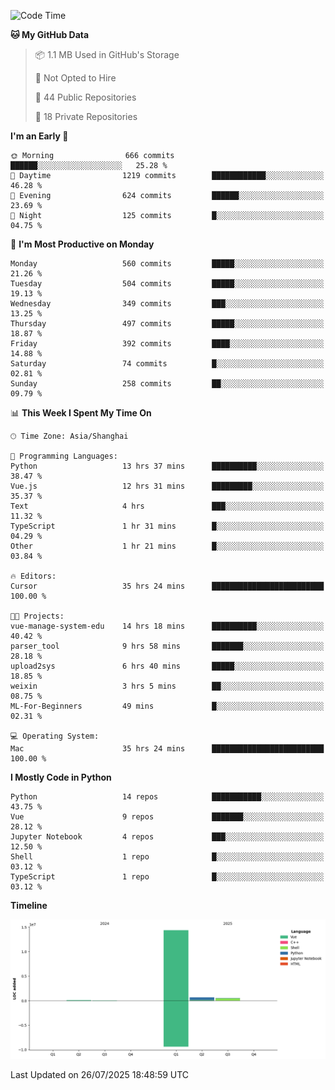 <!--START_SECTION:waka-->
![Code Time](http://img.shields.io/badge/Code%20Time-591%20hrs%2025%20mins-blue)

**🐱 My GitHub Data** 

> 📦 1.1 MB Used in GitHub's Storage 
 > 
> 🚫 Not Opted to Hire
 > 
> 📜 44 Public Repositories 
 > 
> 🔑 18 Private Repositories 
 > 
**I'm an Early 🐤** 

```text
🌞 Morning                666 commits         ██████░░░░░░░░░░░░░░░░░░░   25.28 % 
🌆 Daytime                1219 commits        ████████████░░░░░░░░░░░░░   46.28 % 
🌃 Evening                624 commits         ██████░░░░░░░░░░░░░░░░░░░   23.69 % 
🌙 Night                  125 commits         █░░░░░░░░░░░░░░░░░░░░░░░░   04.75 % 
```
📅 **I'm Most Productive on Monday** 

```text
Monday                   560 commits         █████░░░░░░░░░░░░░░░░░░░░   21.26 % 
Tuesday                  504 commits         █████░░░░░░░░░░░░░░░░░░░░   19.13 % 
Wednesday                349 commits         ███░░░░░░░░░░░░░░░░░░░░░░   13.25 % 
Thursday                 497 commits         █████░░░░░░░░░░░░░░░░░░░░   18.87 % 
Friday                   392 commits         ████░░░░░░░░░░░░░░░░░░░░░   14.88 % 
Saturday                 74 commits          █░░░░░░░░░░░░░░░░░░░░░░░░   02.81 % 
Sunday                   258 commits         ██░░░░░░░░░░░░░░░░░░░░░░░   09.79 % 
```


📊 **This Week I Spent My Time On** 

```text
🕑︎ Time Zone: Asia/Shanghai

💬 Programming Languages: 
Python                   13 hrs 37 mins      ██████████░░░░░░░░░░░░░░░   38.47 % 
Vue.js                   12 hrs 31 mins      █████████░░░░░░░░░░░░░░░░   35.37 % 
Text                     4 hrs               ███░░░░░░░░░░░░░░░░░░░░░░   11.32 % 
TypeScript               1 hr 31 mins        █░░░░░░░░░░░░░░░░░░░░░░░░   04.29 % 
Other                    1 hr 21 mins        █░░░░░░░░░░░░░░░░░░░░░░░░   03.84 % 

🔥 Editors: 
Cursor                   35 hrs 24 mins      █████████████████████████   100.00 % 

🐱‍💻 Projects: 
vue-manage-system-edu    14 hrs 18 mins      ██████████░░░░░░░░░░░░░░░   40.42 % 
parser_tool              9 hrs 58 mins       ███████░░░░░░░░░░░░░░░░░░   28.18 % 
upload2sys               6 hrs 40 mins       █████░░░░░░░░░░░░░░░░░░░░   18.85 % 
weixin                   3 hrs 5 mins        ██░░░░░░░░░░░░░░░░░░░░░░░   08.75 % 
ML-For-Beginners         49 mins             █░░░░░░░░░░░░░░░░░░░░░░░░   02.31 % 

💻 Operating System: 
Mac                      35 hrs 24 mins      █████████████████████████   100.00 % 
```

**I Mostly Code in Python** 

```text
Python                   14 repos            ███████████░░░░░░░░░░░░░░   43.75 % 
Vue                      9 repos             ███████░░░░░░░░░░░░░░░░░░   28.12 % 
Jupyter Notebook         4 repos             ███░░░░░░░░░░░░░░░░░░░░░░   12.50 % 
Shell                    1 repo              █░░░░░░░░░░░░░░░░░░░░░░░░   03.12 % 
TypeScript               1 repo              █░░░░░░░░░░░░░░░░░░░░░░░░   03.12 % 
```



**Timeline**

![Lines of Code chart](https://raw.githubusercontent.com/White1943/White1943/main/assets/bar_graph.png)


 Last Updated on 26/07/2025 18:48:59 UTC
<!--END_SECTION:waka-->
